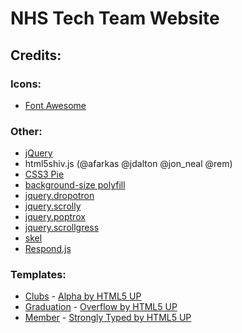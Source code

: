 NHS Tech Team Website
=====================
Credits:
--------
### Icons:
*	[Font Awesome](https://fortawesome.github.com/Font-Awesome)

### Other:
* [jQuery](https://jquery.com)
*	html5shiv.js (@afarkas @jdalton @jon_neal @rem)
*	[CSS3 Pie](https://css3pie.com)
*	[background-size polyfill](https://github.com/louisremi)
*	[jquery.dropotron](https://n33.co)
*	[jquery.scrolly](https://n33.co)
*	[jquery.poptrox](https://n33.co)
*	[jquery.scrollgress](https://n33.co)
*	[skel](https://n33.co)
*	[Respond.js](https://j.mp/respondjs)

### Templates:
* [Clubs](http://clubs.nhstech.us) - [Alpha by HTML5 UP](https://html5up.net/uploads/demos/alpha)
* [Graduation](http://graduation.nhstech.us) - [Overflow by HTML5 UP](https://html5up.net/uploads/demos/overflow)
* [Member](http://member.nhstech.us) - [Strongly Typed by HTML5 UP](https://html5up.net/uploads/demos/strongly-typed)
